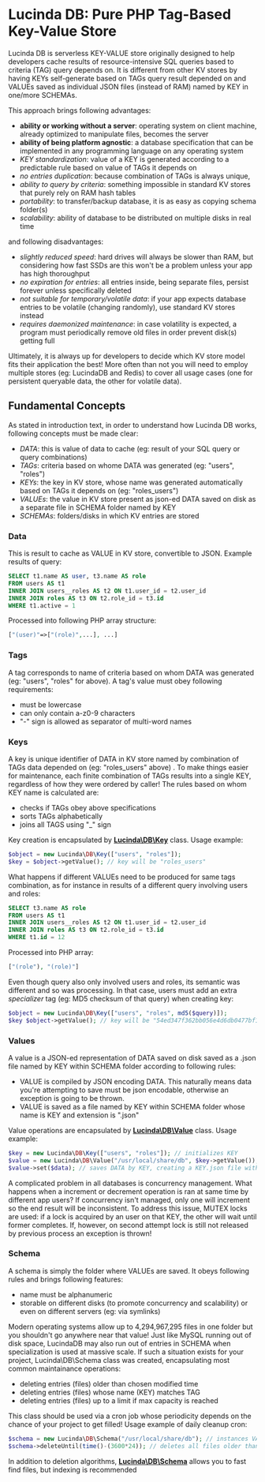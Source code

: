 # Lucinda DB: Pure PHP Tag-Based Key-Value Store
 
Lucinda DB is serverless KEY-VALUE store originally designed to help developers cache results of resource-intensive SQL queries based to criteria (TAG) query depends on. It is different from other KV stores by having KEYs self-generate based on TAGs query result depended on and VALUEs saved as individual JSON files (instead of RAM) named by KEY in one/more SCHEMAs.

This approach brings following advantages: 

- **ability or working without a server**: operating system on client machine, already optimized to manipulate files, becomes the server
- **ability of being platform agnostic**: a database specification that can be implemented in any programming language on any operating system
- *KEY standardization*: value of a KEY is generated according to a predictable rule based on value of TAGs it depends on
- *no entries duplication*: because combination of TAGs is always unique, 
- *ability to query by criteria*: something impossible in standard KV stores that purely rely on RAM hash tables
- *portability*: to transfer/backup database, it is as easy as copying schema folder(s)
- *scalability*: ability of database to be distributed on multiple disks in real time

and following disadvantages:

- *slightly reduced speed*: hard drives will always be slower than RAM, but considering how fast SSDs are this won't be a problem unless your app has high thoroughput
- *no expiration for entries*: all entries inside, being separate files, persist forever unless specifically deleted
- *not suitable for temporary/volatile data*: if your app expects database entries to be volatile (changing randomly), use standard KV stores instead
- *requires daemonized maintenance*: in case volatility is expected, a program must periodically remove old files in order prevent disk(s) getting full

Ultimately, it is always up for developers to decide which KV store model fits their application the best! More often than not you will need to employ multiple stores (eg: LucindaDB and Redis) to cover all usage cases (one for persistent queryable data, the other for volatile data).

## Fundamental Concepts

As stated in introduction text, in order to understand how Lucinda DB works, following concepts must be made clear:

- *DATA*: this is value of data to cache (eg: result of your SQL query or query combinations)
- *TAGs*: criteria based on whome DATA was generated (eg: "users", "roles")
- *KEYs*: the key in KV store, whose name was generated automatically based on TAGs it depends on (eg: "roles_users")
- *VALUEs*: the value in KV store present as json-ed DATA saved on disk as a separate file in SCHEMA folder named by KEY
- *SCHEMAs*: folders/disks in which KV entries are stored

### Data

This is result to cache as VALUE in KV store, convertible to JSON. Example results of query:

```sql
SELECT t1.name AS user, t3.name AS role
FROM users AS t1
INNER JOIN users__roles AS t2 ON t1.user_id = t2.user_id
INNER JOIN roles AS t3 ON t2.role_id = t3.id
WHERE t1.active = 1
```

Processed into following PHP array structure:

```php
["(user)"=>["(role)",...], ...]
```

### Tags

A tag corresponds to name of criteria based on whom DATA was generated (eg: "users", "roles" for above). A tag's value must obey following requirements:

- must be lowercase
- can only contain a-z0-9 characters
- "-" sign is allowed as separator of multi-word names

### Keys


A key is unique identifier of DATA in KV store named by combination of TAGs data depended on (eg: "roles_users" above) . To make things easier for maintenance, each finite combination of TAGs results into a single KEY, regardless of how they were ordered by caller! The rules based on whom KEY name is calculated are:

- checks if TAGs obey above specifications
- sorts TAGs alphabetically
- joins all TAGS using "_" sign

Key creation is encapsulated by **[Lucinda\DB\Key](https://github.com/aherne/lucinda_db/blob/master/src/Key.php)** class. Usage example:

```php
$object = new Lucinda\DB\Key(["users", "roles"]);
$key = $object->getValue(); // key will be "roles_users"
```

What happens if different VALUEs need to be produced for same tags combination, as for instance in results of a different query involving users and roles:

```sql
SELECT t3.name AS role
FROM users AS t1
INNER JOIN users__roles AS t2 ON t1.user_id = t2.user_id
INNER JOIN roles AS t3 ON t2.role_id = t3.id
WHERE t1.id = 12
```

Processed into PHP array:
```php
["(role"), "(role)"]
```

Even though query also  only involved users and roles, its semantic was different and so was processing. In that case, users must add an extra *specializer* tag (eg: MD5 checksum of that query) when creating key:


```php
$object = new Lucinda\DB\Key(["users", "roles", md5($query)]);
$key $object->getValue(); // key will be "54ed347f362bb056e4d6db0477bf19c9_roles_users"
```

### Values

A value is a JSON-ed representation of DATA saved on disk saved as a .json file named by KEY within SCHEMA folder according to following rules:

- VALUE is compiled by JSON encoding DATA. This naturally means data you're attempting to save must be json encodable, otherwise an exception is going to be thrown.
- VALUE is saved as a file named by KEY within SCHEMA folder whose name is KEY and extension is ".json"

Value operations are encapsulated by **[Lucinda\DB\Value](https://github.com/aherne/lucinda_db/blob/master/src/Value.php)** class. Usage example:

```php
$key = new Lucinda\DB\Key(["users", "roles"]); // initializes KEY
$value = new Lucinda\DB\Value("/usr/local/share/db", $key->getValue()); // instances VALUE
$value->set($data); // saves DATA by KEY, creating a KEY.json file within SCHEMA
```

A complicated problem in all databases is concurrency management. What happens when a increment or decrement operation is ran at same time by different app users? If concurrency isn't managed, only one will increment so the end result will be inconsistent. To address this issue, MUTEX locks are used: if a lock is acquired by an user on that KEY, the other will wait until former completes. If, however, on second attempt lock is still not released by previous process an exception is thrown!

### Schema
 
A schema is simply the folder where VALUEs are saved. It obeys following rules and brings following features:

- name must be alphanumeric
- storable on different disks (to promote concurrency and scalability) or even on different servers (eg: via symlinks)

Modern operating systems allow up to 4,294,967,295 files in one folder but you shouldn't go anywhere near that value! Just like MySQL running out of disk space, LucindaDB may also run out of entries in SCHEMA when specialization is used at massive scale. If such a situation exists for your project, Lucinda\DB\Schema class was created, encapsulating most common maintainance operations:

- deleting entries (files) older than chosen modified time
- deleting entries (files) whose name (KEY) matches TAG
- deleting entries (files) up to a limit if max capacity is reached

This class should be used via a cron job whose periodicity depends on the chance of your project to get filled! Usage example of daily cleanup cron:

```php
$schema = new Lucinda\DB\Schema("/usr/local/share/db"); // instances VALUE
$schema->deleteUntil(time()-(3600*24)); // deletes all files older than one day ago
```

In addition to deletion algorithms, **[Lucinda\DB\Schema](https://github.com/aherne/lucinda_db/blob/master/src/Schema.php)** allows you to fast find files, but indexing is recommended
